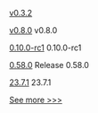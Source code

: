 
[v0.3.2](https://github.com/hyperledger/solang/releases/tag/v0.3.2) 

[v0.8.0](https://github.com/hyperledger/aries-acapy-docs/releases/tag/v0.8.0) v0.8.0

[0.10.0-rc1](https://github.com/hyperledger/aries-cloudagent-python/releases/tag/0.10.0-rc1) 0.10.0-rc1

[0.58.0](https://github.com/hyperledger/aries-vcx/releases/tag/0.58.0) Release 0.58.0

[23.7.1](https://github.com/hyperledger/besu-docs/releases/tag/23.7.1) 23.7.1


[See more >>>](https://start-here.hyperledger.org/releases)
